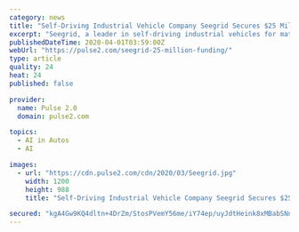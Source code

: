```yaml
---
category: news
title: "Self-Driving Industrial Vehicle Company Seegrid Secures $25 Million"
excerpt: "Seegrid, a leader in self-driving industrial vehicles for material handling, announced it raised $25 million in growth equity investment from G2VP Seegrid — a leader in self-driving industrial vehicles for material handling — announced it raised $25 million in growth equity investment from G2VP. The terms of the deal were undisclosed but ..."
publishedDateTime: 2020-04-01T03:59:00Z
webUrl: "https://pulse2.com/seegrid-25-million-funding/"
type: article
quality: 24
heat: 24
published: false

provider:
  name: Pulse 2.0
  domain: pulse2.com

topics:
  - AI in Autos
  - AI

images:
  - url: "https://cdn.pulse2.com/cdn/2020/03/Seegrid.jpg"
    width: 1200
    height: 988
    title: "Self-Driving Industrial Vehicle Company Seegrid Secures $25 Million"

secured: "kgA4Gw9KQ4dltn+4DrZm/StosPVemY56me/iY74ep/uyJdtHeink8xMBabSNnMuUs54aJSfU55Q5hw55iZDd3BinN5EkwjWXmD+SYLDwjcGd41CyPUq/0hHgjBuE0a6VYlvl9pR7sZ6lmDHzciCeiedyhQIlWS9wz1oDYlipjPzZ9k9wXbjUcnzZQQjJfqUrruEV4uV+aUFALcEULTX20EgnE0pZ4ku89y/e/JK+XTR9T/YsdVn2P+ipyQp0RsbKwKm0PB6DbIJuBqiYv9ro/yO3gifpddmpdXSBoL0sl2ctSlRLLlDvLa1eLfSR4PpbOqLhi4v02pnR30kQUAq65SEwRYnlNjPlcp2CltTuJjpDtAhPaoQsKzW8Jo4vGSPFHojyoa6bcTcvmpVIJ+vNmY4CQqoic4pBLQ/jUL+gz5OwvCaSGSYr6oUbC0J9CCFSGSl53T/tZrfgxI0zI/esOKId8Yh1fJxbFC2iFvro+KA=;g+iwEAZReInHT0SVU6wcog=="
---
```


